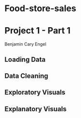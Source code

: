 # Food-store-sales
# Project 1 - Part 1
  Benjamin Cary Engel
  
## Loading Data
## Data Cleaning
## Exploratory Visuals
## Explanatory Visuals
